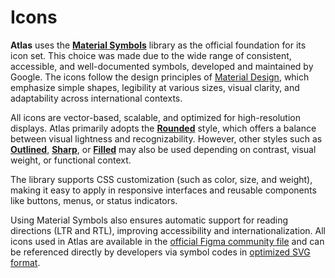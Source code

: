 # Icons

**Atlas** uses the [**Material Symbols**](https://fonts.google.com/icons) library as the official foundation for its icon set. This choice was made due to the wide range of consistent, accessible, and well-documented symbols, developed and maintained by Google. The icons follow the design principles of [Material Design](https://m3.material.io/), which emphasize simple shapes, legibility at various sizes, visual clarity, and adaptability across international contexts.

All icons are vector-based, scalable, and optimized for high-resolution displays. Atlas primarily adopts the [**Rounded**](https://fonts.google.com/icons?icon.set=Material+Symbols&icon.style=Rounded) style, which offers a balance between visual lightness and recognizability. However, other styles such as [**Outlined**](https://fonts.google.com/icons?icon.set=Material+Symbols&icon.style=Outlined), [**Sharp**](https://fonts.google.com/icons?icon.set=Material+Symbols&icon.style=Sharp), or [**Filled**](https://fonts.google.com/icons?icon.set=Material+Symbols&icon.style=Filled) may also be used depending on contrast, visual weight, or functional context.

The library supports CSS customization (such as color, size, and weight), making it easy to apply in responsive interfaces and reusable components like buttons, menus, or status indicators.

Using Material Symbols also ensures automatic support for reading directions (LTR and RTL), improving accessibility and internationalization. All icons used in Atlas are available in the [official Figma community file](https://www.figma.com/community/file/1035203688168086460) and can be referenced directly by developers via symbol codes in [optimized SVG format](https://github.com/google/material-design-icons).
